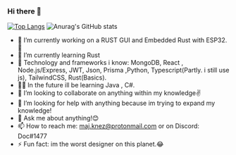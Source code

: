 ### Hi there 👋
[![Top Langs](https://github-readme-stats.vercel.app/api/top-langs/?username=actuallydoc)](https://github.com/actuallydoc/github-readme-stats)
![Anurag's GitHub stats](https://github-readme-stats.vercel.app/api?username=actuallydoc&show_icons=true&theme=gruvbox)

- 🔭 I’m currently working on a RUST GUI and Embedded Rust with ESP32. 🙌
- 🌱 I’m currently learning Rust
- 💚 Technology and frameworks i know: MongoDB, React , Node.js/Express, JWT, Json, Prisma ,Python, Typescript(Partly. i still use js), TailwindCSS, Rust(Basics).
- 🤦‍♂️ In the future ill be learning Java , C#.
- 👯 I’m looking to collaborate on anything within my knowledge✌
- 🤔 I’m looking for help with anything because im trying to expand my knowledge!
- 💬 Ask me about anything!😊
- 📫 How to reach me: maj.knez@protonmail.com or on Discord: Doc#1477
- ⚡ Fun fact: im the worst designer on this planet.😂


